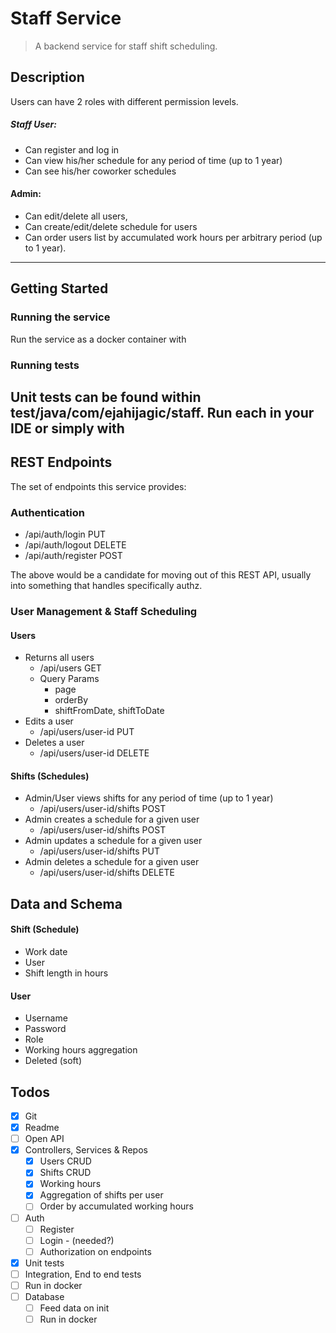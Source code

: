 # Staff Service
> A backend service for staff shift scheduling.

## Description

Users can have 2 roles with different permission levels.

##### Staff User:
* Can register and log in
* Can view his/her schedule for any period of time (up to 1 year)
* Can see his/her coworker schedules

#### Admin:
* Can edit/delete all users,
* Can create/edit/delete schedule for users
* Can order users list by accumulated work hours per arbitrary period (up to 1
  year).

--- 

## Getting Started
### Running the service

Run the service as a docker container with

### Running tests
Unit tests can be found within test/java/com/ejahijagic/staff. Run each in
your IDE or simply with
---

## REST Endpoints
The set of endpoints this service provides:
### Authentication
* /api/auth/login PUT
* /api/auth/logout DELETE
* /api/auth/register POST

The above would be a candidate for moving out of this REST API, usually
into something that handles specifically authz.

### User Management & Staff Scheduling
#### Users
* Returns all users
    * /api/users GET
    * Query Params
        * page
        * orderBy
        * shiftFromDate, shiftToDate
* Edits a user
    * /api/users/user-id PUT
* Deletes a user
    * /api/users/user-id DELETE

#### Shifts (Schedules)
* Admin/User views shifts for any period of time (up to 1 year)
    * /api/users/user-id/shifts POST
* Admin creates a schedule for a given user
    * /api/users/user-id/shifts POST
* Admin updates a schedule for a given user
    * /api/users/user-id/shifts PUT
* Admin deletes a schedule for a given user
    * /api/users/user-id/shifts DELETE

## Data and Schema
#### Shift (Schedule)
* Work date
* User
* Shift length in hours

#### User
* Username
* Password
* Role
* Working hours aggregation
* Deleted (soft)


## Todos

- [x] Git
- [x] Readme
- [ ] Open API
- [x] Controllers, Services & Repos
  - [x] Users CRUD
  - [x] Shifts CRUD
  - [x] Working hours
  - [x] Aggregation of shifts per user
  - [ ] Order by accumulated working hours
- [ ] Auth
  - [ ] Register
  - [ ] Login - (needed?)
  - [ ] Authorization on endpoints
- [x] Unit tests
- [ ] Integration, End to end tests
- [ ] Run in docker
- [ ] Database
  - [ ] Feed data on init
  - [ ] Run in docker